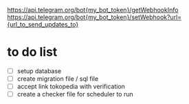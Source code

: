 https://api.telegram.org/bot{my_bot_token}/getWebhookInfo
https://api.telegram.org/bot{my_bot_token}/setWebhook?url={url_to_send_updates_to}

# to do list
- [ ] setup database
- [ ] create migration file / sql file
- [ ] accept link tokopedia with verification
- [ ] create a checker file for scheduler to run